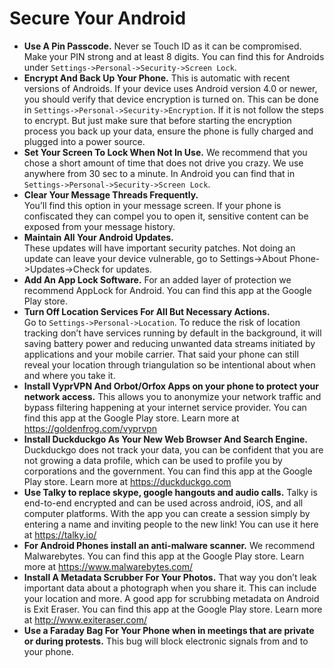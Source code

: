 # Secure Your Android

* **Use A Pin Passcode.** 
Never se Touch ID as it can be compromised. Make your PIN strong and at least 8 digits. You can find this for Androids under `Settings->Personal->Security->Screen Lock`.
* **Encrypt And Back Up Your Phone.** 
This is automatic with recent versions of Androids. If your device uses Android version 4.0 or newer, you should verify that device encryption is turned on. This can be done in `Settings->Personal->Security->Encryption`. If it is not follow the steps to encrypt. But just make sure that before starting the encryption process you back up your data, ensure the phone is fully charged and plugged into a power source.
* **Set Your Screen To Lock When Not In Use.** 
We recommend that you chose a short amount of time that does not drive you crazy. We use anywhere from 30 sec to a minute. In Android you can find that in `Settings->Personal->Security->Screen Lock`.
* **Clear Your Message Threads Frequently.**  
You’ll find this option in your message screen.  If your phone is confiscated they can compel you to open it, sensitive content can be exposed from your message history.
* **Maintain All Your Android Updates.**  
These updates will have important security patches.  Not doing an update can leave your device vulnerable, go to Settings->About Phone->Updates->Check for updates.
* **Add An App Lock Software.** 
For an added layer of protection we recommend AppLock for Android. You can find this app at the Google Play store.
* **Turn Off Location Services For All But Necessary Actions.**  
Go to `Settings->Personal->Location`. To reduce the risk of location tracking don’t have services running by default in the background, it will saving battery power and reducing unwanted data streams initiated by applications and your mobile carrier. That said your phone can still reveal your location through triangulation so be intentional about when and where you take it.
* **Install VyprVPN And Orbot/Orfox Apps on your phone to protect your network access.** 
This allows you to anonymize your network traffic and bypass filtering happening at your internet service provider. You can find this app at the Google Play store. Learn more at https://goldenfrog.com/vyprvpn
* **Install Duckduckgo As Your New Web Browser And Search Engine.**  
Duckduckgo does not track your data, you can be confident that you are not growing a data profile, which can be used to profile you by corporations and the government. You can find this app at the Google Play store. Learn more at https://duckduckgo.com
* **Use Talky to replace skype, google hangouts and audio calls.** Talky is end-to-end encrypted and can be used across android, iOS, and all computer platforms. With the app you can create a session simply by entering a name and inviting people to the new link! You can use it here at https://talky.io/
* **For Android Phones install an anti-malware scanner.**  We recommend Malwarebytes. You can find this app at the Google Play store. Learn more at https://www.malwarebytes.com/
* **Install A Metadata Scrubber For Your Photos.** That way you don’t leak important data about a photograph when you share it. This can include your location and more. A good app for scrubbing metadata on Android is Exit Eraser. You can find this app at the Google Play store. Learn more at http://www.exiteraser.com/
* **Use a Faraday Bag For Your Phone when in meetings that are private or during protests.** This bug will block electronic signals from and to your phone.

